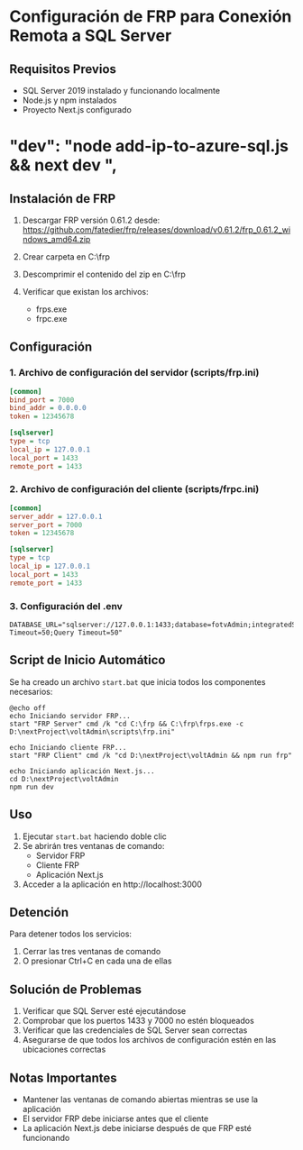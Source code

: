 # Configuración de FRP para Conexión Remota a SQL Server

## Requisitos Previos
- SQL Server 2019 instalado y funcionando localmente
- Node.js y npm instalados
- Proyecto Next.js configurado

# "dev": "node add-ip-to-azure-sql.js && next dev ", 

## Instalación de FRP

1. Descargar FRP versión 0.61.2 desde:
   https://github.com/fatedier/frp/releases/download/v0.61.2/frp_0.61.2_windows_amd64.zip

2. Crear carpeta en C:\frp
3. Descomprimir el contenido del zip en C:\frp
4. Verificar que existan los archivos:
   - frps.exe
   - frpc.exe

## Configuración

### 1. Archivo de configuración del servidor (scripts/frp.ini)
```ini
[common]
bind_port = 7000
bind_addr = 0.0.0.0
token = 12345678

[sqlserver]
type = tcp
local_ip = 127.0.0.1
local_port = 1433
remote_port = 1433
```

### 2. Archivo de configuración del cliente (scripts/frpc.ini)
```ini
[common]
server_addr = 127.0.0.1
server_port = 7000
token = 12345678

[sqlserver]
type = tcp
local_ip = 127.0.0.1
local_port = 1433
remote_port = 1433
```

### 3. Configuración del .env
```env
DATABASE_URL="sqlserver://127.0.0.1:1433;database=fotvAdmin;integratedSecurity=false;username=sa;password=as;trustServerCertificate=true;Connection Timeout=50;Query Timeout=50"
```

## Script de Inicio Automático

Se ha creado un archivo `start.bat` que inicia todos los componentes necesarios:

```batch
@echo off
echo Iniciando servidor FRP...
start "FRP Server" cmd /k "cd C:\frp && C:\frp\frps.exe -c D:\nextProject\voltAdmin\scripts\frp.ini"

echo Iniciando cliente FRP...
start "FRP Client" cmd /k "cd D:\nextProject\voltAdmin && npm run frp"

echo Iniciando aplicación Next.js...
cd D:\nextProject\voltAdmin
npm run dev
```

## Uso

1. Ejecutar `start.bat` haciendo doble clic
2. Se abrirán tres ventanas de comando:
   - Servidor FRP
   - Cliente FRP
   - Aplicación Next.js
3. Acceder a la aplicación en http://localhost:3000

## Detención

Para detener todos los servicios:
1. Cerrar las tres ventanas de comando
2. O presionar Ctrl+C en cada una de ellas

## Solución de Problemas

1. Verificar que SQL Server esté ejecutándose
2. Comprobar que los puertos 1433 y 7000 no estén bloqueados
3. Verificar que las credenciales de SQL Server sean correctas
4. Asegurarse de que todos los archivos de configuración estén en las ubicaciones correctas

## Notas Importantes
- Mantener las ventanas de comando abiertas mientras se use la aplicación
- El servidor FRP debe iniciarse antes que el cliente
- La aplicación Next.js debe iniciarse después de que FRP esté funcionando 